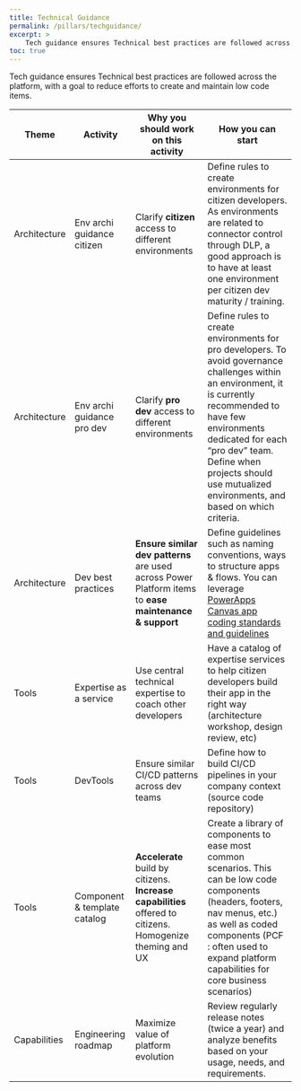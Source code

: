 ```yaml
---
title: Technical Guidance
permalink: /pillars/techguidance/
excerpt: >
    Tech guidance ensures Technical best practices are followed across the platform, with a goal to reduce efforts to create and maintain low code items.
toc: true
---
```


Tech guidance ensures Technical best practices are followed across the platform, with a goal to reduce efforts to create and maintain low code items.

| Theme | Activity | **Why** you should work on this activity | **How** you can start |
| --- | --- | --- | --- |
| Architecture | Env archi guidance citizen | Clarify **citizen** access to different environments | Define rules to create environments for citizen developers. As environments are related to connector control through DLP, a good approach is to have at least one environment per citizen dev maturity / training. |
| Architecture | Env archi guidance pro dev | Clarify **pro dev** access to different environments | Define rules to create environments for pro developers. To avoid governance challenges within an environment, it is currently recommended to have few environments dedicated for each “pro dev” team. Define when projects should use mutualized environments, and based on which criteria. |
| Architecture | Dev best practices | **Ensure similar dev patterns** are used across Power Platform items to **ease maintenance & support** | Define guidelines such as naming conventions, ways to structure apps & flows. You can leverage [PowerApps Canvas app coding standards and guidelines](https://aka.ms/powerappscanvasguidelines) |
| Tools | Expertise as a service | Use central technical expertise to coach other developers | Have a catalog of expertise services to help citizen developers build their app in the right way (architecture workshop, design review, etc) |
| Tools | DevTools | Ensure similar CI/CD patterns across dev teams | Define how to build CI/CD pipelines in your company context (source code repository) |
| Tools | Component & template catalog | **Accelerate** build by citizens. **Increase capabilities** offered to citizens. Homogenize theming and UX | Create a library of components to ease most common scenarios. This can be low code components (headers, footers, nav menus, etc.) as well as coded components (PCF : often used to expand platform capabilities for core business scenarios) |
| Capabilities | Engineering roadmap | Maximize value of platform evolution | Review regularly release notes (twice a year) and analyze benefits based on your usage, needs, and requirements. |
